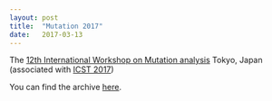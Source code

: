 ```yaml
---
layout: post
title:  "Mutation 2017"
date:   2017-03-13
---
```


The [12th International Workshop on Mutation analysis](https://sites.google.com/site/mutation2017/)
Tokyo, Japan (associated with [ICST 2017](http://aster.or.jp/conference/icst2017/))

You can find the archive [here](/2017/).

